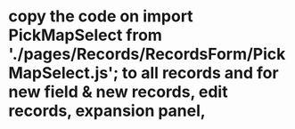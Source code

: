 copy the code on 
import PickMapSelect from './pages/Records/RecordsForm/PickMapSelect.js';
to all records and 
for new field &
new records, 
edit records,
expansion panel, 
====================================

